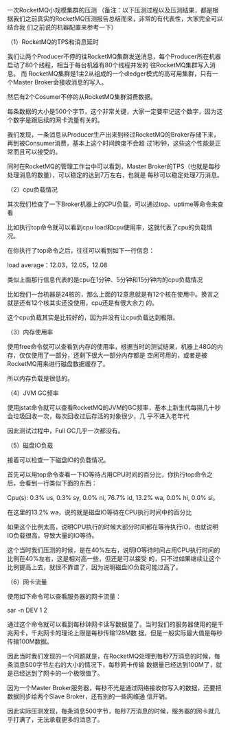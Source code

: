 一次RocketMQ小规模集群的压测
（备注：以下压测过程以及压测结果，都是根据我们之前真实的RocketMQ压测报告总结而来，非常的有代表性，大家完全可以结合我
们之前说的机器配置来参考一下）

（1）RocketMQ的TPS和消息延时

我们让两个Producer不停的往RocketMQ集群发送消息，每个Producer所在机器启动了80个线程，相当于每台机器有80个线程并发的
往RocketMQ集群写入消息。
而
RocketMQ集群是1主2从组成的一个dledger模式的高可用集群，只有一个Master Broker会接收消息的写入。

然后有2个Cosumer不停的从RocketMQ集群消费数据。

每条数据的大小是500个字节，这个非常关键，大家一定要牢记这个数字，因为这个数字是跟后续的网卡流量有关的。

我们发现，一条消息从Producer生产出来到经过RocketMQ的Broker存储下来，再到被Consumer消费，基本上这个时间跨度不会超
过1秒钟，这些这个性能是正常而且可以接受的。

同时在RocketMQ的管理工作台中可以看到，Master Broker的TPS（也就是每秒处理消息的数量），可以稳定的达到7万左右，也就是
每秒可以稳定处理7万消息。

（2）cpu负载情况

其次我们检查了一下Broker机器上的CPU负载，可以通过top、uptime等命令来查看

比如执行top命令就可以看到cpu load和cpu使用率，这就代表了cpu的负载情况。

在你执行了top命令之后，往往可以看到如下一行信息：

load average：12.03，12.05，12.08

类似上面那行信息代表的是cpu在1分钟、5分钟和15分钟内的cpu负载情况

比如我们一台机器是24核的，那么上面的12意思就是有12个核在使用中。换言之就是还有12个核其实还没使用，cpu还是有很大余力
的。

这个cpu负载其实是比较好的，因为并没有让cpu负载达到极限。

（3）内存使用率

使用free命令就可以查看到内存的使用率，根据当时的测试结果，机器上48G的内存，仅仅使用了一部分，还剩下很大一部分内存都是
空闲可用的，或者是被RocketMQ用来进行磁盘数据缓存了。

所以内存负载是很低的。

（4）JVM GC频率

使用jstat命令就可以查看RocketMQ的JVM的GC频率，基本上新生代每隔几十秒会垃圾回收一次，每次回收过后存活的对象很少，几
乎不进入老年代

因此测试过程中，Full GC几乎一次都没有。

（5）磁盘IO负载

接着可以检查一下磁盘IO的负载情况。

首先可以用top命令查看一下IO等待占用CPU时间的百分比，你执行top命令之后，会看到一行类似下面的东西：

Cpu(s): 0.3% us, 0.3% sy, 0.0% ni, 76.7% id, 13.2% wa, 0.0% hi, 0.0% si。


在这里的13.2% wa，说的就是磁盘IO等待在CPU执行时间中的百分比

如果这个比例太高，说明CPU执行的时候大部分时间都在等待执行IO，也就说明IO负载很高，导致大量的IO等待。

这个当时我们压测的时候，是在40%左右，说明IO等待时间占用CPU执行时间的比例在40%左右，这是相对高一些，但还是可以接受
的，只不过如果继续让这个比例提高上去，就很不靠谱了，因为说明磁盘IO负载可能过高了。

（6）网卡流量

使用如下命令可以查看服务器的网卡流量：

sar -n DEV 1 2

通过这个命令就可以看到每秒钟网卡读写数据量了。当时我们的服务器使用的是千兆网卡，千兆网卡的理论上限是每秒传输128M数
据，但是一般实际最大值是每秒传输100M数据。

因此当时我们发现的一个问题就是，在RocketMQ处理到每秒7万消息的时候，每条消息500字节左右的大小的情况下，每秒网卡传输
数据量已经达到100M了，就是已经达到了网卡的一个极限值了。

因为一个Master Broker服务器，每秒不光是通过网络接收你写入的数据，还要把数据同步给两个Slave Broker，还有别的一些网络通
信开销。

因此实际压测发现，每条消息500字节，每秒7万消息的时候，服务器的网卡就几乎打满了，无法承载更多的消息了。